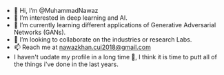 - 👋 Hi, I’m @MuhammadNawaz
- 👀 I’m interested in deep learning and AI.
- 🌱 I’m currently learning different applications of Generative Adversarial Networks (GANs).
- 💞️ I’m looking to collaborate on the industries or research Labs.
- 📫 Reach me at nawazkhan.cui2018@gmail.com
- I haven't uodate my profile in a long time 🤭, I think it is time to putt all of the things i've done in the last years.
<!---
MuhammadNawazkhan/MuhammadNawaz is a ✨ special ✨ repository because its `README.md` (this file) appears on your GitHub profile.
You can click the Preview link to take a look at your changes.
--->
